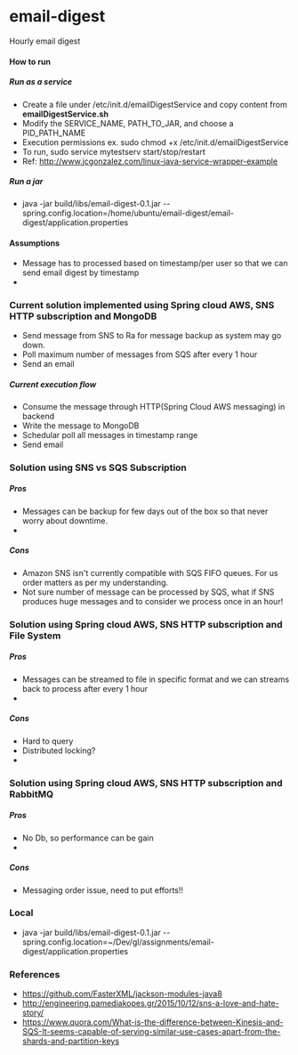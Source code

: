 # email-digest
Hourly email digest

#### How to run
##### Run as a service
* Create a file under /etc/init.d/emailDigestService and copy content from **emailDigestService.sh**
* Modify the SERVICE_NAME, PATH_TO_JAR, and choose a PID_PATH_NAME
* Execution permissions ex. sudo chmod +x /etc/init.d/emailDigestService
* To run, sudo service mytestserv start/stop/restart 
* Ref: http://www.jcgonzalez.com/linux-java-service-wrapper-example
##### Run a jar
* java -jar build/libs/email-digest-0.1.jar --spring.config.location=/home/ubuntu/email-digest/email-digest/application.properties

#### Assumptions
* Message has to processed based on timestamp/per user so that we can send email digest by timestamp
* 

### Current solution implemented using Spring cloud AWS, SNS HTTP subscription and MongoDB
* Send message from SNS to Ra for message backup as system may go down.
* Poll maximum number of messages from SQS after every 1 hour 
* Send an email

##### Current execution flow
* Consume the message through HTTP(Spring Cloud AWS messaging) in backend
* Write the message to MongoDB
* Schedular poll all messages in timestamp range
* Send email 

### Solution using SNS vs SQS Subscription 
##### Pros
* Messages can be backup for few days out of the box so that never worry about downtime.
* 
##### Cons
* Amazon SNS isn't currently compatible with SQS FIFO queues. For us order matters as per my understanding.
* Not sure number of message can be processed by SQS, what if SNS produces huge messages and to consider we process once in an hour!

### Solution using Spring cloud AWS, SNS HTTP subscription and File System 
##### Pros
* Messages can be streamed to file in specific format and we can streams back to process after every 1 hour
* 
##### Cons
* Hard to query
* Distributed locking?
* 

### Solution using Spring cloud AWS, SNS HTTP subscription and RabbitMQ 
##### Pros
* No Db, so performance can be gain
* 
##### Cons
* Messaging order issue, need to put efforts!!

### Local
* java -jar build/libs/email-digest-0.1.jar --spring.config.location=~/Dev/gl/assignments/email-digest/application.properties

### References
* https://github.com/FasterXML/jackson-modules-java8
* http://engineering.pamediakopes.gr/2015/10/12/sns-a-love-and-hate-story/  
* https://www.quora.com/What-is-the-difference-between-Kinesis-and-SQS-It-seems-capable-of-serving-similar-use-cases-apart-from-the-shards-and-partition-keys
 